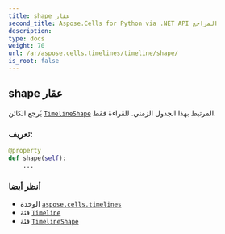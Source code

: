 ```yaml
---
title: shape عقار
second_title: Aspose.Cells for Python via .NET API المراجع
description:
type: docs
weight: 70
url: /ar/aspose.cells.timelines/timeline/shape/
is_root: false
---
```

##  shape عقار

يُرجع الكائن [`TimelineShape`](/cells/python-net/ar/aspose.cells.drawing/timelineshape) المرتبط بهذا الجدول الزمني. للقراءة فقط.
###  تعريف:
```python
@property
def shape(self):
    ...
```

###  أنظر أيضا
* الوحدة [`aspose.cells.timelines`](../../)
* فئة [`Timeline`](/cells/python-net/ar/aspose.cells.timelines/timeline)
* فئة [`TimelineShape`](/cells/python-net/ar/aspose.cells.drawing/timelineshape)
